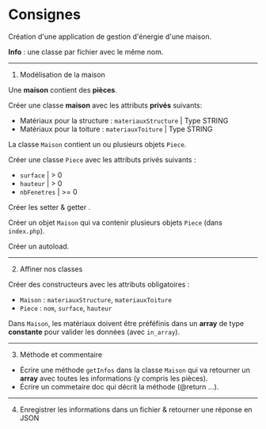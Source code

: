 # Consignes

Création d'une application de gestion d'énergie d'une maison.

**Info** : une classe par fichier avec le même nom.

---

1. Modélisation de la maison

Une **maison** contient des **pièces**.

Créer une classe **maison** avec les attributs **privés** suivants:
- Matériaux pour la structure : `materiauxStructure` | Type STRING
- Matériaux pour la toiture : `materiauxToiture` | Type STRING

La classe `Maison` contient un ou plusieurs objets `Piece`.

Créer une classe `Piece` avec les attributs privés suivants :
- `surface` | > 0
- `hauteur` | > 0
- `nbFenetres` | >= 0

Créer les setter & getter .

Créer un objet `Maison` qui va contenir plusieurs objets `Piece` (dans `index.php`).

Créer un autoload.

---

2. Affiner nos classes

Créer des constructeurs avec les attributs obligatoires :
- `Maison` : `materiauxStructure`, `materiauxToiture`
- `Piece` : `nom`, `surface`, `hauteur`

Dans `Maison`, les matériaux doivent être préféfinis dans un **array** de type **constante** pour valider les données (avec `in_array`).

---

3. Méthode et commentaire

- Écrire une méthode `getInfos` dans la classe `Maison` qui va retourner un **array** avec toutes les informations (y compris les pièces).
- Écrire un commetaire doc qui décrit la méthode (@return ...).

---

4. Enregistrer les informations dans un fichier & retourner une réponse en JSON